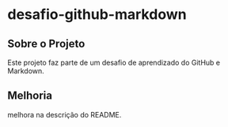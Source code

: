 # desafio-github-markdown

## Sobre o Projeto
Este projeto faz parte de um desafio de aprendizado do GitHub e Markdown.

## Melhoria
melhora na descrição do README.